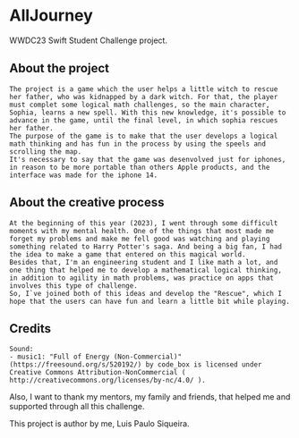 # AllJourney

WWDC23 Swift Student Challenge project.

## About the project
```
The project is a game which the user helps a little witch to rescue her father, who was kidnapped by a dark witch. For that, the player must complet some logical math challenges, so the main character, Sophia, learns a new spell. With this new knowledge, it's possible to advance in the game, until the final level, in which sophia rescues her father.
The purpose of the game is to make that the user develops a logical math thinking and has fun in the process by using the speels and scrolling the map.
It's necessary to say that the game was desenvolved just for iphones, in reason to be more portable than others Apple products, and the interface was made for the iphone 14.
```

## About the creative process
```
At the beginning of this year (2023), I went through some difficult moments with my mental health. One of the things that most made me forget my problems and make me fell good was watching and playing something related to Harry Potter's saga. And being a big fan, I had the idea to make a game that entered on this magical world. 
Besides that, I'm an engineering student and I like math a lot, and one thing that helped me to develop a mathematical logical thinking, in addition to agility in math problems, was practice on apps that involves this type of challenge.
So, I`ve joined both of this ideas and develop the "Rescue", which I hope that the users can have fun and learn a little bit while playing.
```

## Credits
```
Sound:
- music1: "Full of Energy (Non-Commercial)" (https://freesound.org/s/520192/) by code_box is licensed under Creative Commons Attribution-NonCommercial ( http://creativecommons.org/licenses/by-nc/4.0/ ).
```

Also, I want to thank my mentors, my family and friends, that helped me and supported through all this challenge.


This project is author by me, Luis Paulo Siqueira.
